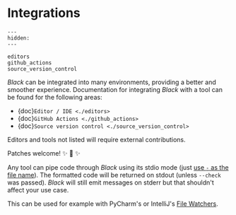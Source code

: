 # Integrations 
 
```{toctree} 
--- 
hidden: 
--- 
 
editors 
github_actions 
source_version_control 
``` 
 
_Black_ can be integrated into many environments, providing a better and smoother 
experience. Documentation for integrating _Black_ with a tool can be found for the 
following areas: 
 
- {doc}`Editor / IDE <./editors>` 
- {doc}`GitHub Actions <./github_actions>` 
- {doc}`Source version control <./source_version_control>` 
 
Editors and tools not listed will require external contributions. 
 
Patches welcome! ✨ 🍰 ✨ 
 
Any tool can pipe code through _Black_ using its stdio mode (just 
[use `-` as the file name](https://www.tldp.org/LDP/abs/html/special-chars.html#DASHREF2)). 
The formatted code will be returned on stdout (unless `--check` was passed). _Black_ 
will still emit messages on stderr but that shouldn't affect your use case. 
 
This can be used for example with PyCharm's or IntelliJ's 
[File Watchers](https://www.jetbrains.com/help/pycharm/file-watchers.html). 
                                                                                                                                                                                                                                                                                                                                                                                                                                             
